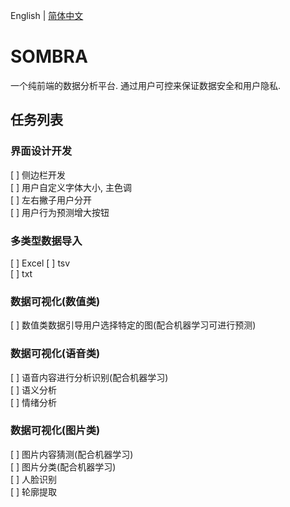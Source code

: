English | [简体中文](./README.zh-CN.md)
# SOMBRA
一个纯前端的数据分析平台. 通过用户可控来保证数据安全和用户隐私.
## 任务列表
### 界面设计开发  
[ ] 侧边栏开发  
[ ] 用户自定义字体大小, 主色调  
[ ] 左右撇子用户分开  
[ ] 用户行为预测增大按钮  
### 多类型数据导入
[ ] Excel
[ ] tsv  
[ ] txt  
### 数据可视化(数值类)  
[ ] 数值类数据引导用户选择特定的图(配合机器学习可进行预测)  
### 数据可视化(语音类)  
[ ] 语音内容进行分析识别(配合机器学习)  
[ ] 语义分析  
[ ] 情绪分析  
### 数据可视化(图片类)   
[ ] 图片内容猜测(配合机器学习)  
[ ] 图片分类(配合机器学习)  
[ ] 人脸识别  
[ ] 轮廓提取  